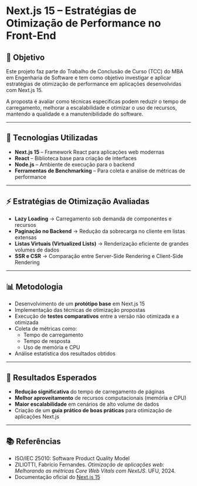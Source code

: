 # Next.js 15 – Estratégias de Otimização de Performance no Front-End

## 📌 Objetivo
Este projeto faz parte do Trabalho de Conclusão de Curso (TCC) do MBA em Engenharia de Software e tem como objetivo investigar e aplicar estratégias de otimização de performance em aplicações desenvolvidas com Next.js 15.  

A proposta é avaliar como técnicas específicas podem reduzir o tempo de carregamento, melhorar a escalabilidade e otimizar o uso de recursos, mantendo a qualidade e a manutenibilidade do software.

---

## 🚀 Tecnologias Utilizadas
- **Next.js 15** – Framework React para aplicações web modernas  
- **React** – Biblioteca base para criação de interfaces  
- **Node.js** – Ambiente de execução para o backend  
- **Ferramentas de Benchmarking** – Para coleta e análise de métricas de performance  

---

## ⚡ Estratégias de Otimização Avaliadas
- **Lazy Loading** → Carregamento sob demanda de componentes e recursos  
- **Paginação no Backend** → Redução da sobrecarga no cliente em listas extensas  
- **Listas Virtuais (Virtualized Lists)** → Renderização eficiente de grandes volumes de dados  
- **SSR e CSR** → Comparação entre Server-Side Rendering e Client-Side Rendering  

---

## 📊 Metodologia
- Desenvolvimento de um **protótipo base** em Next.js 15  
- Implementação das técnicas de otimização propostas  
- Execução de **testes comparativos** entre a versão não otimizada e a otimizada  
- Coleta de métricas como:  
  - Tempo de carregamento  
  - Tempo de resposta  
  - Uso de memória e CPU  
- Análise estatística dos resultados obtidos  

---

## 🎯 Resultados Esperados
- **Redução significativa** do tempo de carregamento de páginas  
- **Melhor aproveitamento** de recursos computacionais (memória e CPU)  
- **Maior escalabilidade** em cenários de alto volume de dados  
- Criação de um **guia prático de boas práticas** para otimização de aplicações Next.js  

---

## 📚 Referências
- ISO/IEC 25010: Software Product Quality Model  
- ZILIOTTI, Fabrício Fernandes. *Otimização de aplicações web: Melhorando as métricas Core Web Vitals com NextJS*. UFU, 2024.  
- Documentação oficial do [Next.js 15](https://nextjs.org/docs)  
